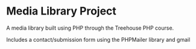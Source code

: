 # Media Library Project

A media library built using PHP through the Treehouse PHP course.

Includes a contact/submission form using the PHPMailer library and gmail